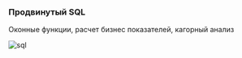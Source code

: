 ### Продвинутый SQL

Оконные функции, расчет бизнес показателей, кагорный анализ


![sql](https://user-images.githubusercontent.com/119577732/214800415-80da9e3f-3467-43f3-9649-1a7564ed36af.jpg)
